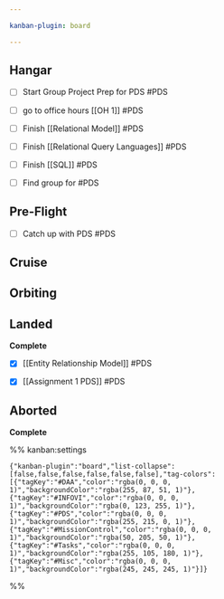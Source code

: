 ```yaml
---

kanban-plugin: board

---
```


## Hangar

- [ ] Start Group Project Prep for PDS #PDS
- [ ] go to office hours [[OH 1]] #PDS
- [ ] Finish [[Relational Model]] #PDS
- [ ] Finish [[Relational Query Languages]] #PDS
- [ ] Finish [[SQL]] #PDS
- [ ] Find group for #PDS


## Pre-Flight

- [ ] Catch up with PDS #PDS


## Cruise



## Orbiting



## Landed

**Complete**
- [x] [[Entity Relationship Model]] #PDS
- [x] [[Assignment 1 PDS]] #PDS


## Aborted

**Complete**




%% kanban:settings
```
{"kanban-plugin":"board","list-collapse":[false,false,false,false,false,false],"tag-colors":[{"tagKey":"#DAA","color":"rgba(0, 0, 0, 1)","backgroundColor":"rgba(255, 87, 51, 1)"},{"tagKey":"#INFOVI","color":"rgba(0, 0, 0, 1)","backgroundColor":"rgba(0, 123, 255, 1)"},{"tagKey":"#PDS","color":"rgba(0, 0, 0, 1)","backgroundColor":"rgba(255, 215, 0, 1)"},{"tagKey":"#MissionControl","color":"rgba(0, 0, 0, 1)","backgroundColor":"rgba(50, 205, 50, 1)"},{"tagKey":"#Tasks","color":"rgba(0, 0, 0, 1)","backgroundColor":"rgba(255, 105, 180, 1)"},{"tagKey":"#Misc","color":"rgba(0, 0, 0, 1)","backgroundColor":"rgba(245, 245, 245, 1)"}]}
```
%%